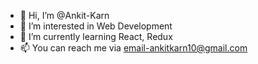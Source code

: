 - 👋 Hi, I’m @Ankit-Karn
- 👀 I’m interested in Web Development
- 🌱 I’m currently learning React, Redux
- 📫 You can reach me via email-ankitkarn10@gmail.com
